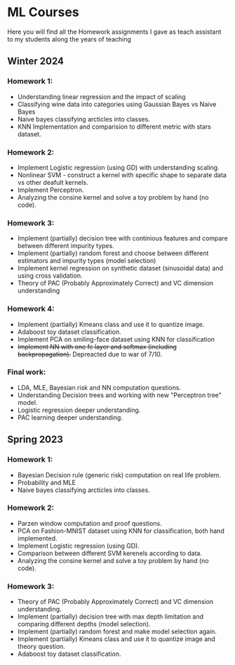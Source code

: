 # ML Courses
Here you will find all the Homework assignments I gave as teach assistant to my students along the years of teaching

## Winter 2024
### Homework 1:
- Understanding linear regression and the impact of scaling
- Classifying wine data into categories using Gaussian Bayes vs Naive Bayes
- Naive bayes classifying arcticles into classes.
- KNN Implementation and comparision to different metric with stars dataset.

### Homework 2:
- Implement Logistic regression (using GD) with understanding scaling.
- Nonlinear SVM - construct a kernel with specific shape to separate data vs other deafult kernels.
- Implement Perceptron.
- Analyzing the consine kernel and solve a toy problem by hand (no code).

### Homework 3:
- Implement (partially) decision tree with continious features and compare between different impurity types.
- Implement (partially) random forest and choose between different estimators and impurity types (model selection)
- Implement kernel regression on synthetic dataset (sinusoidal data) and using cross validation.
- Theory of PAC (Probably Approximately Correct) and VC dimension understanding

### Homework 4:
- Implement (partially) Kmeans class and use it to quantize image.
- Adaboost toy dataset classification.
- Implement PCA on smiling-face dataset using KNN for classification
- ~~Implement NN with one fc layer and softmax (including backpropagation).~~ Depreacted due to war of 7/10.

### Final work:
- LDA, MLE, Bayesian risk and NN computation questions.
- Understanding Decision trees and working with new "Perceptron tree" model.
- Logistic regression deeper understanding.
- PAC learning deeper understanding.

## Spring 2023
### Homework 1:
- Bayesian Decision rule (generic risk) computation on real life problem.
- Probability and MLE
- Naive bayes classifying arcticles into classes.

### Homework 2:
- Parzen window computation and proof questions.
- PCA on Fashion-MNIST dataset using KNN for classification, both hand implemented.
- Implement Logistic regression (using GD).
- Comparison between different SVM kerenels according to data.
- Analyzing the consine kernel and solve a toy problem by hand (no code).

### Homework 3:
- Theory of PAC (Probably Approximately Correct) and VC dimension understanding.
- Implement (partially) decision tree with max depth limitation and comparing different depths (model selection).
- Implement (partially) random forest and make model selection again.
- Implement (partially) Kmeans class and use it to quantize image and theory question.
- Adaboost toy dataset classification.
